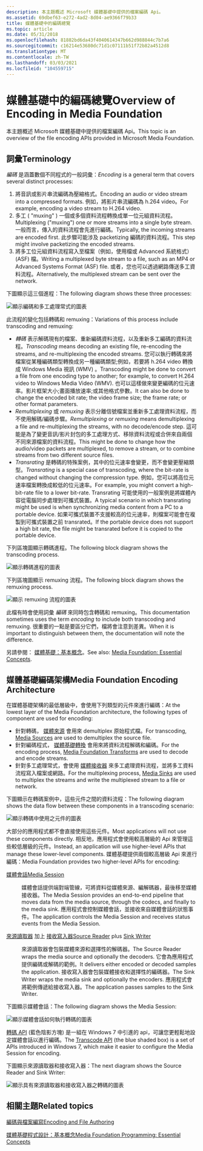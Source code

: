 ```yaml
---
description: 本主題概述 Microsoft 媒體基礎中提供的檔案編碼 Api。
ms.assetid: 69dbef63-e272-4ad2-8d04-ae9366f79b33
title: 媒體基礎中的編碼總覽
ms.topic: article
ms.date: 05/31/2018
ms.openlocfilehash: 81882bd6da43f4040614347b662d988844c7b7a6
ms.sourcegitcommit: c16214e53680dc71d1c07111b51f72b82a4512d8
ms.translationtype: MT
ms.contentlocale: zh-TW
ms.lasthandoff: 03/03/2021
ms.locfileid: "104559715"
---
```

# <a name="overview-of-encoding-in-media-foundation"></a><span data-ttu-id="7b54a-103">媒體基礎中的編碼總覽</span><span class="sxs-lookup"><span data-stu-id="7b54a-103">Overview of Encoding in Media Foundation</span></span>

<span data-ttu-id="7b54a-104">本主題概述 Microsoft 媒體基礎中提供的檔案編碼 Api。</span><span class="sxs-lookup"><span data-stu-id="7b54a-104">This topic is an overview of the file encoding APIs provided in Microsoft Media Foundation.</span></span>

## <a name="terminology"></a><span data-ttu-id="7b54a-105">詞彙</span><span class="sxs-lookup"><span data-stu-id="7b54a-105">Terminology</span></span>

<span data-ttu-id="7b54a-106">*編碼* 是涵蓋數個不同程式的一般詞彙：</span><span class="sxs-lookup"><span data-stu-id="7b54a-106">*Encoding* is a general term that covers several distinct processes:</span></span>

1.  <span data-ttu-id="7b54a-107">將音訊或影片串流編碼為壓縮格式。</span><span class="sxs-lookup"><span data-stu-id="7b54a-107">Encoding an audio or video stream into a compressed formats.</span></span> <span data-ttu-id="7b54a-108">例如，將影片串流編碼為 h.264 video。</span><span class="sxs-lookup"><span data-stu-id="7b54a-108">For example, encoding a video stream to H.264 video.</span></span>
2.  <span data-ttu-id="7b54a-109">多工 ( "muxing" ) 一個或多個資料流程轉換成單一位元組資料流程。</span><span class="sxs-lookup"><span data-stu-id="7b54a-109">Multiplexing ("muxing") one or more streams into a single byte stream.</span></span> <span data-ttu-id="7b54a-110">一般而言，傳入的資料流程會先進行編碼。</span><span class="sxs-lookup"><span data-stu-id="7b54a-110">Typically, the incoming streams are encoded first.</span></span> <span data-ttu-id="7b54a-111">此步驟可能涉及 packetizing 編碼的資料流程。</span><span class="sxs-lookup"><span data-stu-id="7b54a-111">This step might involve packetizing the encoded streams.</span></span>
3.  <span data-ttu-id="7b54a-112">將多工位元組資料流程寫入至檔案（例如，使用檔或 Advanced 系統格式） (ASF) 檔。</span><span class="sxs-lookup"><span data-stu-id="7b54a-112">Writing a multiplexed byte stream to a file, such as an MP4 or Advanced Systems Format (ASF) file.</span></span> <span data-ttu-id="7b54a-113">或者，您也可以透過網路傳送多工資料流程。</span><span class="sxs-lookup"><span data-stu-id="7b54a-113">Alternatively, the multiplexed stream can be sent over the network.</span></span>

<span data-ttu-id="7b54a-114">下圖顯示這三個進程：</span><span class="sxs-lookup"><span data-stu-id="7b54a-114">The following diagram shows these three processes:</span></span>

![顯示編碼和多工處理常式的圖表](images/encoding03.png)

<span data-ttu-id="7b54a-116">此流程的變化包括轉碼和 remuxing：</span><span class="sxs-lookup"><span data-stu-id="7b54a-116">Variations of this process include transcoding and remuxing:</span></span>

-   <span data-ttu-id="7b54a-117">*轉碼* 表示解碼現有的檔案、重新編碼資料流程，以及重新多工編碼的資料流程。</span><span class="sxs-lookup"><span data-stu-id="7b54a-117">*Transcoding* means decoding an existing file, re-encoding the streams, and re-multiplexing the encoded streams.</span></span> <span data-ttu-id="7b54a-118">您可以執行轉碼來將檔案從某種編碼類型轉換成另一種編碼類型;例如，若要將 h.264 video 轉換成 Windows Media 視訊 (WMV) 。</span><span class="sxs-lookup"><span data-stu-id="7b54a-118">Transcoding might be done to convert a file from one encoding type to another; for example, to convert H.264 video to Windows Media Video (WMV).</span></span> <span data-ttu-id="7b54a-119">也可以這樣做來變更編碼的位元速率。影片框架大小;畫面播放速率;或其他格式參數。</span><span class="sxs-lookup"><span data-stu-id="7b54a-119">It can also be done to change the encoded bit rate; the video frame size; the frame rate; or other format parameters.</span></span>
-   <span data-ttu-id="7b54a-120">*Remultiplexing* 或 *remuxing* 表示分離信號檔案並重新多工處理資料流程，而不使用解碼/編碼步驟。</span><span class="sxs-lookup"><span data-stu-id="7b54a-120">*Remultiplexing* or *remuxing* means demultiplexing a file and re-multiplexing the streams, with no decode/encode step.</span></span> <span data-ttu-id="7b54a-121">這可能是為了變更音訊/影片封包的多工處理方式、移除資料流程或合併來自兩個不同來源檔案的資料流程。</span><span class="sxs-lookup"><span data-stu-id="7b54a-121">This might be done to change how the audio/video packets are multiplexed, to remove a stream, or to combine streams from two different source files.</span></span>
-   <span data-ttu-id="7b54a-122">*Transrating* 是轉碼的特殊案例，其中的位元速率會變更，而不會變更壓縮類型。</span><span class="sxs-lookup"><span data-stu-id="7b54a-122">*Transrating* is a special case of transcoding, where the bit-rate is changed without changing the compression type.</span></span> <span data-ttu-id="7b54a-123">例如，您可以將高位元速率檔案轉換成較低的位元速率。</span><span class="sxs-lookup"><span data-stu-id="7b54a-123">For example, you might convert a high-bit-rate file to a lower bit-rate.</span></span> <span data-ttu-id="7b54a-124">Transrating 可能使用的一般案例是將媒體內容從電腦同步處理到可攜式裝置。</span><span class="sxs-lookup"><span data-stu-id="7b54a-124">A typical scenario in which transrating might be used is when synchronizing media content from a PC to a portable device.</span></span> <span data-ttu-id="7b54a-125">如果可攜式裝置不支援較高的位元速率，則檔案可能會在複製到可攜式裝置之前 transrated。</span><span class="sxs-lookup"><span data-stu-id="7b54a-125">If the portable device does not support a high bit rate, the file might be transrated before it is copied to the portable device.</span></span>

<span data-ttu-id="7b54a-126">下列區塊圖顯示轉碼進程。</span><span class="sxs-lookup"><span data-stu-id="7b54a-126">The following block diagram shows the transcoding process.</span></span>

![顯示轉碼進程的圖表](images/encoding05.png)

<span data-ttu-id="7b54a-128">下列區塊圖顯示 remuxing 流程。</span><span class="sxs-lookup"><span data-stu-id="7b54a-128">The following block diagram shows the remuxing process.</span></span>

![顯示 remuxing 流程的圖表](images/encoding06.png)

<span data-ttu-id="7b54a-130">此檔有時會使用詞彙 *編碼* 來同時包含轉碼和 remuxing。</span><span class="sxs-lookup"><span data-stu-id="7b54a-130">This documentation sometimes uses the term *encoding* to include both transcoding and remuxing.</span></span> <span data-ttu-id="7b54a-131">很重要的一點是要區分它們，檔將會注意到差異。</span><span class="sxs-lookup"><span data-stu-id="7b54a-131">When it is important to distinguish between them, the documentation will note the difference.</span></span>

<span data-ttu-id="7b54a-132">另請參閱： [媒體基礎：基本概念](media-foundation-programming--essential-concepts.md)。</span><span class="sxs-lookup"><span data-stu-id="7b54a-132">See also: [Media Foundation: Essential Concepts](media-foundation-programming--essential-concepts.md).</span></span>

## <a name="media-foundation-encoding-architecture"></a><span data-ttu-id="7b54a-133">媒體基礎編碼架構</span><span class="sxs-lookup"><span data-stu-id="7b54a-133">Media Foundation Encoding Architecture</span></span>

<span data-ttu-id="7b54a-134">在媒體基礎架構的最低層級中，會使用下列類型的元件來進行編碼：</span><span class="sxs-lookup"><span data-stu-id="7b54a-134">At the lowest layer of the Media Foundation architecture, the following types of component are used for encoding:</span></span>

-   <span data-ttu-id="7b54a-135">針對轉碼， [媒體來源](media-sources.md) 會用來 demultiplex 原始程式檔。</span><span class="sxs-lookup"><span data-stu-id="7b54a-135">For transcoding, [Media Sources](media-sources.md) are used to demultiplex the source file.</span></span>
-   <span data-ttu-id="7b54a-136">針對編碼程式， [媒體基礎轉換](media-foundation-transforms.md) 會用來將資料流程解碼和編碼。</span><span class="sxs-lookup"><span data-stu-id="7b54a-136">For the encoding process, [Media Foundation Transforms](media-foundation-transforms.md) are used to decode and encode streams.</span></span>
-   <span data-ttu-id="7b54a-137">針對多工處理常式，會使用 [媒體接收器](media-sinks.md) 來多工處理資料流程，並將多工資料流程寫入檔案或網路。</span><span class="sxs-lookup"><span data-stu-id="7b54a-137">For the multiplexing process, [Media Sinks](media-sinks.md) are used to multiplex the streams and write the multiplexed stream to a file or network.</span></span>

<span data-ttu-id="7b54a-138">下圖顯示在轉碼案例中，這些元件之間的資料流程：</span><span class="sxs-lookup"><span data-stu-id="7b54a-138">The following diagram shows the data flow between these components in a transcoding scenario:</span></span>

![顯示轉碼中使用之元件的圖表](images/encoding04.png)

<span data-ttu-id="7b54a-140">大部分的應用程式都不會直接使用這些元件。</span><span class="sxs-lookup"><span data-stu-id="7b54a-140">Most applications will not use these components directly.</span></span> <span data-ttu-id="7b54a-141">相反地，應用程式會使用較高層級的 Api 來管理這些較低層級的元件。</span><span class="sxs-lookup"><span data-stu-id="7b54a-141">Instead, an application will use higher-level APIs that manage these lower-level components.</span></span> <span data-ttu-id="7b54a-142">媒體基礎提供兩個較高層級 Api 來進行編碼：</span><span class="sxs-lookup"><span data-stu-id="7b54a-142">Media Foundation provides two higher-level APIs for encoding:</span></span>

<dl> <dt>

<span data-ttu-id="7b54a-143"><span id="Media_Session"></span><span id="media_session"></span><span id="MEDIA_SESSION"></span>[媒體會話](media-session.md)</span><span class="sxs-lookup"><span data-stu-id="7b54a-143"><span id="Media_Session"></span><span id="media_session"></span><span id="MEDIA_SESSION"></span>[Media Session](media-session.md)</span></span>
</dt> <dd>

<span data-ttu-id="7b54a-144">媒體會話提供端對端管線，可將資料從媒體來源、編解碼器，最後移至媒體接收器。</span><span class="sxs-lookup"><span data-stu-id="7b54a-144">The Media Session provides an end-to-end pipeline that moves data from the media source, through the codecs, and finally to the media sink.</span></span> <span data-ttu-id="7b54a-145">應用程式會控制媒體會話，並接收來自媒體會話的狀態事件。</span><span class="sxs-lookup"><span data-stu-id="7b54a-145">The application controls the Media Session and receives status events from the Media Session.</span></span>

</dd> <dt>

<span data-ttu-id="7b54a-146"><span id="Source_Reader_plus_Sink_Writer"></span><span id="source_reader_plus_sink_writer"></span><span id="SOURCE_READER_PLUS_SINK_WRITER"></span>[來源讀取器](source-reader.md) 加上 [接收寫入器](sink-writer.md)</span><span class="sxs-lookup"><span data-stu-id="7b54a-146"><span id="Source_Reader_plus_Sink_Writer"></span><span id="source_reader_plus_sink_writer"></span><span id="SOURCE_READER_PLUS_SINK_WRITER"></span>[Source Reader](source-reader.md) plus [Sink Writer](sink-writer.md)</span></span>
</dt> <dd>

<span data-ttu-id="7b54a-147">來源讀取器會包裝媒體來源和選擇性的解碼器。</span><span class="sxs-lookup"><span data-stu-id="7b54a-147">The Source Reader wraps the media source and optionally the decoders.</span></span> <span data-ttu-id="7b54a-148">它會為應用程式提供編碼或解碼的範例。</span><span class="sxs-lookup"><span data-stu-id="7b54a-148">It delivers either encoded or decoded samples the application.</span></span> <span data-ttu-id="7b54a-149">接收寫入器會包裝媒體接收和選擇性的編碼器。</span><span class="sxs-lookup"><span data-stu-id="7b54a-149">The Sink Writer wraps the media sink and optionally the encoders.</span></span> <span data-ttu-id="7b54a-150">應用程式會將範例傳遞給接收寫入器。</span><span class="sxs-lookup"><span data-stu-id="7b54a-150">The application passes samples to the Sink Writer.</span></span>

</dd> </dl>

<span data-ttu-id="7b54a-151">下圖顯示媒體會話：</span><span class="sxs-lookup"><span data-stu-id="7b54a-151">The following diagram shows the Media Session:</span></span>

![顯示媒體會話如何執行轉碼的圖表](images/encoding01.png)

<span data-ttu-id="7b54a-153">[轉碼 API](transcode-api.md) (藍色陰影方塊) 是一組在 Windows 7 中引進的 api，可讓您更輕鬆地設定媒體會話以進行編碼。</span><span class="sxs-lookup"><span data-stu-id="7b54a-153">The [Transcode API](transcode-api.md) (the blue shaded box) is a set of APIs introduced in Windows 7, which make it easier to configure the Media Session for encoding.</span></span>

<span data-ttu-id="7b54a-154">下圖顯示來源讀取器和接收寫入器：</span><span class="sxs-lookup"><span data-stu-id="7b54a-154">The next diagram shows the Source Reader and Sink Writer:</span></span>

![顯示具有來源讀取器和接收寫入器之轉碼的圖表](images/encoding02.png)

## <a name="related-topics"></a><span data-ttu-id="7b54a-156">相關主題</span><span class="sxs-lookup"><span data-stu-id="7b54a-156">Related topics</span></span>

<dl> <dt>

[<span data-ttu-id="7b54a-157">編碼與檔案編寫</span><span class="sxs-lookup"><span data-stu-id="7b54a-157">Encoding and File Authoring</span></span>](encoding-and-file-authoring.md)
</dt> <dt>

[<span data-ttu-id="7b54a-158">媒體基礎程式設計：基本概念</span><span class="sxs-lookup"><span data-stu-id="7b54a-158">Media Foundation Programming: Essential Concepts</span></span>](media-foundation-programming--essential-concepts.md)
</dt> </dl>

 

 



